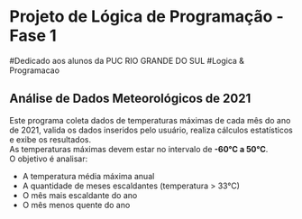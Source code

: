 # Projeto de Lógica de Programação - Fase 1
#Dedicado aos alunos da PUC RIO GRANDE DO SUL
#Logica & Programacao
## Análise de Dados Meteorológicos de 2021

Este programa coleta dados de temperaturas máximas de cada mês do ano de 2021, valida os dados inseridos pelo usuário, realiza cálculos estatísticos e exibe os resultados.  
As temperaturas máximas devem estar no intervalo de **-60°C a 50°C**.  
O objetivo é analisar:  
- A temperatura média máxima anual  
- A quantidade de meses escaldantes (temperatura > 33°C)  
- O mês mais escaldante do ano  
- O mês menos quente do ano  

